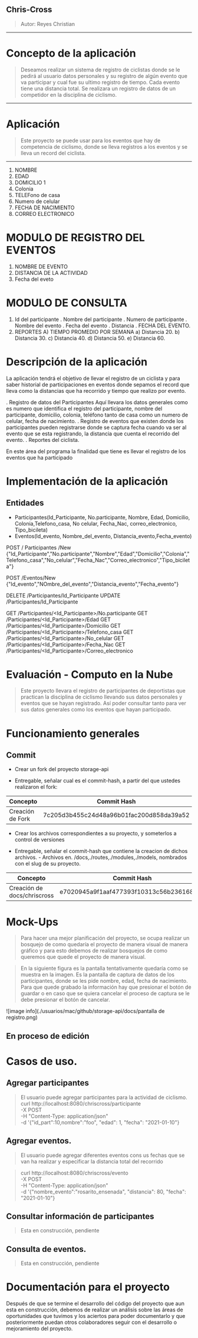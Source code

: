 ## Chris-Cross
>Autor: Reyes Christian

___


# Concepto de la aplicación ##

>Deseamos realizar un sistema de registro de ciclistas donde se le pedirá al usuario datos personales y su registro de algún evento que va participar y cual fue su ultimo registro de tiempo. Cada evento tiene una distancia total.
> Se realizara un registro de datos de un competidor en la disciplina de ciclismo.

___

# Aplicación

> Este proyecto se puede usar para los eventos que hay de competencia de ciclismo, donde se lleva registros a los eventos y se lleva un record del ciclista.

___


1. NOMBRE
2. EDAD
3. DOMICILIO 1
4. Colonia
5. TELEFono de casa
6. Numero de celular
7. FECHA DE NACIMIENTO
8. CORREO ELECTRONICO




# MODULO DE REGISTRO DEL EVENTOS

1. NOMBRE DE EVENTO
2. DISTANCIA DE LA ACTIVIDAD
3. Fecha del eveto

# MODULO DE CONSULTA

1. Id del participante
      . Nombre del participante
      . Numero de participante
      . Nombre del evento
      . Fecha del evento
      . Distancia
      . FECHA DEL EVENTO.
3. REPORTES
  A) TIEMPO PROMEDIO POR SEMANA
      a) Distancia 20.
      b) Distancia 30.
      c) Distancia 40.
      d) Distancia 50.
      e) Distancia 60.



# Descripción de la aplicación

  La aplicación tendrá el objetivo de llevar el registro de un ciclista
y para saber historial de participaciones en eventos donde sepamos el
record que lleva como la distancias que ha recorrido y tiempo que realizo
por evento.


. Registro de datos del Participantes
  Aquí llevara los datos generales como es numero que identifica el
  registro del participante, nombre del participante, domicilio, colonia,
  teléfono tanto de casa como un numero de celular, fecha de nacimiento.
. Registro de eventos que existen donde los participantes pueden registrarse
  donde se captura fecha cuando va ser al evento que se esta registrando, la
  distancia que cuenta el recorrido del evento.
. Reportes del ciclista.


  En este área del programa la finalidad que tiene es llevar el registro de
  los eventos que ha participado

# Implementación de la aplicación

## Entidades

- Participantes(Id_Participante, No.participante, Nombre, Edad, Domicilio, Colonia,Telefono_casa, No celular, Fecha_Nac, correo_electronico, Tipo_bicileta)
- Eventos(Id_evento, Nombre_del_evento, Distancia_evento,Fecha_evento)

POST / Participantes /New
{"Id_Participante","No.participante","Nombre","Edad","Domicilio","Colonia","Telefono_casa","No_celular","Fecha_Nac","Correo_electronico","Tipo_bicileta"}

POST /Eventos/New
{"Id_evento","NOmbre_del_evento","Distancia_evento","Fecha_evento"}

DELETE /Participantes/Id_Participante
UPDATE /Participantes/Id_Participante

GET /Participantes/<Id_Participante>/No.participante
GET /Participantes/<Id_Participante>/Edad
GET /Participantes/<Id_Participante>/Domicilio
GET /Participantes/<Id_Participante>/Telefono_casa
GET /Participantes/<Id_Participante>/No_celular
GET /Participantes/<Id_Participante>/Fecha_Nac
GET /Participantes/<Id_Participante>/Correo_electronico


# Evaluación - Computo en la Nube

> Este proyecto llevara el registro de participantes de deportistas que practican la disciplina de ciclismo llevando sus datos personales y eventos que se hayan registrado. Así poder consultar tanto para ver sus datos generales como los eventos que hayan participado.

# Funcionamiento generales

## Commit

- Crear un fork del proyecto storage-api

- Entregable, señalar cual es el commit-hash, a partir del que ustedes realizaron el fork:

| Concepto | Commit Hash |
| --- | --- |
| Creación de Fork | 7c205d3b455c24d48a96b01fac200d858da39a52|

- Crear los archivos correspondientes a su proyecto, y someterlos a control de versiones

- Entregable, señalar el commit-hash que contiene la creacion de dichos archivos. - Archivos en. /docs,./routes,./modules,./models, nombrados con el slug de su proyecto.

| Concepto | Commit Hash |
| --- | --- |
| Creación de docs/chriscross | e7020945a9f1aaf477393f10313c56b2361682b9 |

# Mock-Ups

> Para hacer una mejor planificación del proyecto, se ocupa realizar un bosquejo de como quedaría el proyecto de manera visual de manera gráfico y para esto debemos de realizar bosquejos de como queremos que quede el proyecto de manera visual.

> En la siguiente figura es la pantalla tentativamente quedaría como se muestra en la imagen. Es la pantalla de captura de datos de los participantes, donde se les pide nombre, edad, fecha de nacimiento. Para que quede grabado la información hay que presionar el botón de guardar o en caso que se quiera cancelar el proceso de captura se le debe presionar el botón de cancelar.

![image info](./usuarios/mac/github/storage-api/docs/pantalla de registro.png)


## En proceso de edición

# Casos de uso.

## Agregar participantes


> El usuario puede agregar participantes para la actividad de ciclismo.
> curl http://localhost:8080/chriscross/participante \
      -X POST \
      -H "Content-Type: application/json" \
      -d '{"id_part":10,nombre":"foo", "edad": 1, "fecha": "2021-01-10"}

## Agregar eventos.

> El usuario puede agregar diferentes eventos cons us fechas que se van ha realizar y especificar la distancia total del recorrido

>curl http://localhost:8080/chriscross/evento \
        -X POST \
        -H "Content-Type: application/json" \
        -d '{"nombre_evento":"rosarito_ensenada", "distancia": 80, "fecha": "2021-01-10"}

## Consultar información de participantes

> Esta en construcción, pendiente

## Consulta de eventos.

> Esta en construcción, pendiente


# Documentación para el proyecto

 Después de que se termine el desarrollo del código del proyecto que aun esta en construcción, debemos de realizar un análisis sobre las áreas de oportunidades que tuvimos y los aciertos para poder documentarlo y que posteriormente puedan otros colaboradores seguir con el desarrollo o mejoramiento del proyecto.
